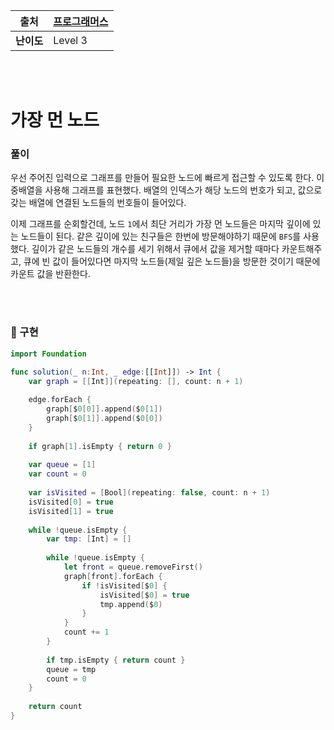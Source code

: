 |    출처    | [프로그래머스](https://programmers.co.kr/learn/courses/30/lessons/49189) |
| :--------: | ------------------------------------------------------------ |
| **난이도** | Level 3                                                      |

<br /><br />

# 가장 먼 노드

### 풀이

우선 주어진 입력으로 그래프를 만들어 필요한 노드에 빠르게 접근할 수 있도록 한다. 이중배열을 사용해 그래프를 표현했다. 배열의 인덱스가 해당 노드의 번호가 되고, 값으로 갖는 배열에 연결된 노드들의 번호들이 들어있다.

이제 그래프를 순회할건데, 노드 `1`에서 최단 거리가 가장 먼 노드들은 마지막 깊이에 있는 노드들이 된다. 같은 깊이에 있는 친구들은 한번에 방문해야하기 때문에 `BFS`를 사용했다. 깊이가 같은 노드들의 개수를 세기 위해서 큐에서 값을 제거할 때마다 카운트해주고, 큐에 빈 값이 들어있다면 마지막 노드들(제일 깊은 노드들)을 방문한 것이기 때문에 카운트 값을 반환한다.

<br /><br />

### 🤔 구현

```swift
import Foundation

func solution(_ n:Int, _ edge:[[Int]]) -> Int {    
    var graph = [[Int]](repeating: [], count: n + 1)
    
    edge.forEach {
        graph[$0[0]].append($0[1])
        graph[$0[1]].append($0[0])
    }
    
    if graph[1].isEmpty { return 0 }
    
    var queue = [1]
    var count = 0
    
    var isVisited = [Bool](repeating: false, count: n + 1)
    isVisited[0] = true
    isVisited[1] = true
    
    while !queue.isEmpty {
        var tmp: [Int] = []
        
        while !queue.isEmpty {
            let front = queue.removeFirst()
            graph[front].forEach {
                if !isVisited[$0] {
                    isVisited[$0] = true
                    tmp.append($0)
                }
            }
            count += 1
        }
        
        if tmp.isEmpty { return count }
        queue = tmp
        count = 0
    }
    
    return count
}
```

